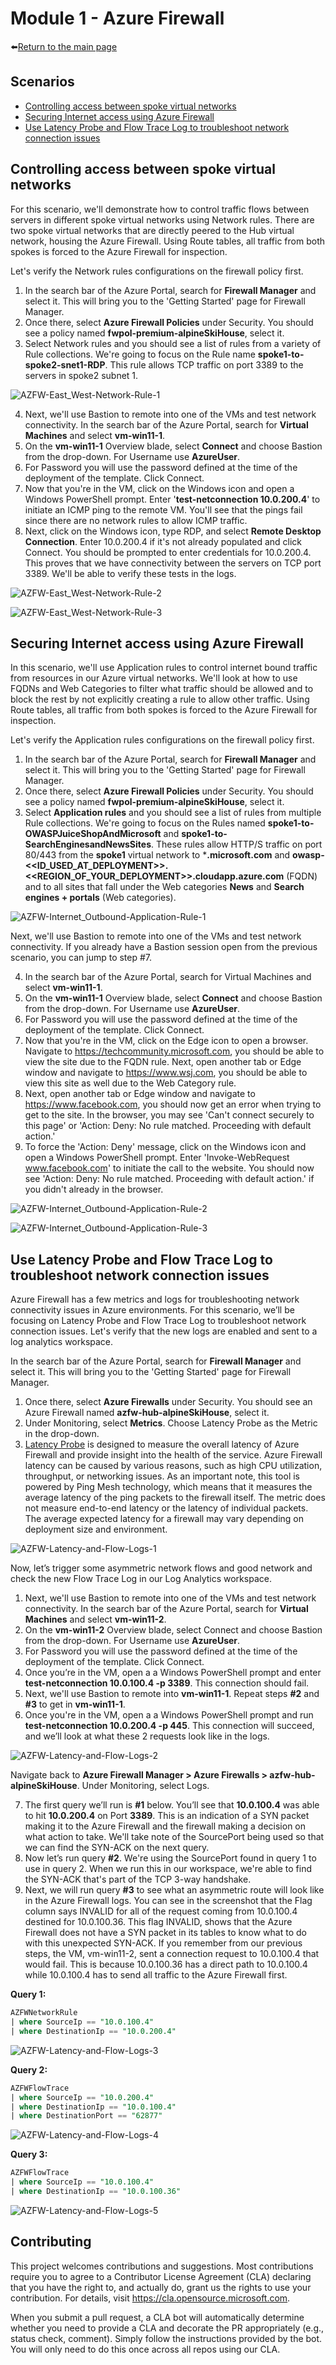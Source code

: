 # Module 1 - Azure Firewall

⬅️[Return to the main page](https://github.com/gumoden/Azure-Network-Security/blob/master/Azure%20Network%20Security%20-%20Workshop/README.md)

## Scenarios
- [Controlling access between spoke virtual networks](#controlling-access-between-spoke-virtual-networks)
- [Securing Internet access using Azure Firewall](#securing-internet-access-using-azure-firewall)
- [Use Latency Probe and Flow Trace Log to troubleshoot network connection issues](#use-latency-probe-and-flow-trace-log-to-troubleshoot-network-connection-issues)

## Controlling access between spoke virtual networks

For this scenario, we'll demonstrate how to control traffic flows between servers in different spoke virtual networks using Network rules. There are two spoke virtual networks that are directly peered to the Hub virtual network, housing the Azure Firewall. Using Route tables, all traffic from both spokes is forced to the Azure Firewall for inspection.

Let's verify the Network rules configurations on the firewall policy first.
1. In the search bar of the Azure Portal, search for **Firewall Manager** and select it. This will bring you to the 'Getting Started' page for Firewall Manager.
2. Once there, select **Azure Firewall Policies** under Security. You should see a policy named **fwpol-premium-alpineSkiHouse**, select it.
3. Select Network rules and you should see a list of rules from a variety of Rule collections. We're going to focus on the Rule name **spoke1-to-spoke2-snet1-RDP**. This rule allows TCP traffic on port 3389 to the servers in spoke2 subnet 1.

![AZFW-East_West-Network-Rule-1](https://github.com/gumoden/Azure-Network-Security/blob/master/Azure%20Network%20Security%20-%20Workshop/Images/Azfw-east-west-1.png)

4. Next, we'll use Bastion to remote into one of the VMs and test network connectivity. In the search bar of the Azure Portal, search for **Virtual Machines** and select **vm-win11-1**.
5. On the **vm-win11-1** Overview blade, select **Connect** and choose Bastion from the drop-down. For Username use **AzureUser**.
6. For Password you will use the password defined at the time of the deployment of the template. Click Connect.
7. Now that you're in the VM, click on the Windows icon and open a Windows PowerShell prompt. Enter '**test-netconnection 10.0.200.4**' to initiate an ICMP ping to the remote VM. You'll see that the pings fail since there are no network rules to allow ICMP traffic.
8. Next, click on the Windows icon, type RDP, and select **Remote Desktop Connection**. Enter 10.0.200.4 if it's not already populated and click Connect. You should be prompted to enter credentials for 10.0.200.4. This proves that we have connectivity between the servers on TCP port 3389. We'll be able to verify these tests in the logs.

![AZFW-East_West-Network-Rule-2](https://github.com/gumoden/Azure-Network-Security/blob/master/Azure%20Network%20Security%20-%20Workshop/Images/Azfw-east-west-2.png)

![AZFW-East_West-Network-Rule-3](https://github.com/gumoden/Azure-Network-Security/blob/master/Azure%20Network%20Security%20-%20Workshop/Images/Azfw-east-west-3.png)

## Securing Internet access using Azure Firewall

In this scenario, we'll use Application rules to control internet bound traffic from resources in our Azure virtual networks. We'll look at how to use FQDNs and Web Categories to filter what traffic should be allowed and to block the rest by not explicitly creating a rule to allow other traffic. Using Route tables, all traffic from both spokes is forced to the Azure Firewall for inspection.

Let's verify the Application rules configurations on the firewall policy first.
1. In the search bar of the Azure Portal, search for **Firewall Manager** and select it. This will bring you to the 'Getting Started' page for Firewall Manager.
2. Once there, select **Azure Firewall Policies** under Security. You should see a policy named **fwpol-premium-alpineSkiHouse**, select it.
3. Select **Application rules** and you should see a list of rules from multiple Rule collections. We're going to focus on the Rules named **spoke1-to-OWASPJuiceShopAndMicrosoft** and **spoke1-to-SearchEnginesandNewsSites**. These rules allow HTTP/S traffic on port 80/443 from the **spoke1** virtual network to ***.microsoft.com** and **owasp-<<ID_USED_AT_DEPLOYMENT>>.<<REGION_OF_YOUR_DEPLOYMENT>>.cloudapp.azure.com** (FQDN) and to all sites that fall under the Web categories **News**​​​​​​​ and **Search engines + portals** (Web categories).

![AZFW-Internet_Outbound-Application-Rule-1](https://github.com/gumoden/Azure-Network-Security/blob/master/Azure%20Network%20Security%20-%20Workshop/Images/Azfw-outbound-internet-1.png)

Next, we'll use Bastion to remote into one of the VMs and test network connectivity. If you already have a Bastion session open from the previous scenario, you can jump to step #7.

4. In the search bar of the Azure Portal, search for Virtual Machines and select **vm-win11-1**.
5. On the **vm-win11-1** Overview blade, select **Connect** and choose Bastion from the drop-down. For Username use **AzureUser**.
6. For Password you will use the password defined at the time of the deployment of the template. Click Connect.
7. Now that you're in the VM, click on the Edge icon to open a browser. Navigate to https://techcommunity.microsoft.com, you should be able to view the site due to the FQDN rule. Next, open another tab or Edge window and navigate to https://www.wsj.com, you should be able to view this site as well due to the Web Category rule. 
8. Next, open another tab or Edge window and navigate to https://www.facebook.com​​​​​​​, you should now get an error when trying to get to the site. In the browser, you may see 'Can't connect securely to this page' or 'Action: Deny: No rule matched. Proceeding with default action.' 
9. To force the 'Action: Deny' message, click on the Windows icon and open a Windows PowerShell prompt. Enter 'Invoke-WebRequest www.facebook.com' to initiate the call to the website. You should now see 'Action: Deny: No rule matched. Proceeding with default action.' if you didn't already in the browser.

![AZFW-Internet_Outbound-Application-Rule-2](https://github.com/gumoden/Azure-Network-Security/blob/master/Azure%20Network%20Security%20-%20Workshop/Images/Azfw-outbound-internet-2.png)

![AZFW-Internet_Outbound-Application-Rule-3](https://github.com/gumoden/Azure-Network-Security/blob/master/Azure%20Network%20Security%20-%20Workshop/Images/Azfw-outbound-internet-3.png)

## Use Latency Probe and Flow Trace Log to troubleshoot network connection issues

Azure Firewall has a few metrics and logs for troubleshooting network connectivity issues in Azure environments. For this scenario, we’ll be focusing on Latency Probe and Flow Trace Log to troubleshoot network connection issues. Let's verify that the new logs are enabled and sent to a log analytics workspace.

In the search bar of the Azure Portal, search for **Firewall Manager** and select it. This will bring you to the 'Getting Started' page for Firewall Manager.
1. Once there, select **Azure Firewalls** under Security. You should see an Azure Firewall named **azfw-hub-alpineSkiHouse**, select it.
2. Under Monitoring, select **Metrics**. Choose Latency Probe as the Metric in the drop-down.
3. [Latency Probe](https://learn.microsoft.com/en-us/azure/firewall/monitor-firewall-reference#azfw-latency-probe) is designed to measure the overall latency of Azure Firewall and provide insight into the health of the service. Azure Firewall latency can be caused by various reasons, such as high CPU utilization, throughput, or networking issues. As an important note, this tool is powered by Ping Mesh technology, which means that it measures the average latency of the ping packets to the firewall itself. The metric does not measure end-to-end latency or the latency of individual packets. The average expected latency for a firewall may vary depending on deployment size and environment.

![AZFW-Latency-and-Flow-Logs-1](https://github.com/gumoden/Azure-Network-Security/blob/master/Azure%20Network%20Security%20-%20Workshop/Images/Azfw-latency-flow-logs-1.png)

Now, let’s trigger some asymmetric network flows and good network and check the new Flow Trace Log in our Log Analytics workspace.
1. Next, we'll use Bastion to remote into one of the VMs and test network connectivity. In the search bar of the Azure Portal, search for **Virtual Machines** and select **vm-win11-2**.
2. On the **vm-win11-2** Overview blade, select Connect and choose Bastion from the drop-down. For Username use **AzureUser**.
3. For Password you will use the password defined at the time of the deployment of the template. Click Connect.
4. Once you’re in the VM, open a a Windows PowerShell prompt and enter **test-netconnection 10.0.100.4 -p 3389**. This connection should fail. 
5. Next, we'll use Bastion to remote into **vm-win11-1**. Repeat steps **#2** and **#3** to get in **vm-win11-1**.
6. Once you're in the VM, open a a Windows PowerShell prompt and run **test-netconnection 10.0.200.4 -p 445**. This connection will succeed, and we’ll look at what these 2 requests look like in the logs.

![AZFW-Latency-and-Flow-Logs-2](https://github.com/gumoden/Azure-Network-Security/blob/master/Azure%20Network%20Security%20-%20Workshop/Images/Azfw-latency-flow-logs-2.png)

Navigate back to **Azure Firewall Manager > Azure Firewalls > azfw-hub-alpineSkiHouse**. Under Monitoring, select Logs.

7. The first query we’ll run is **#1** below. You’ll see that **10.0.100.4** was able to hit **10.0.200.4** on Port **3389**. This is an indication of a SYN packet making it to the Azure Firewall and the firewall making a decision on what action to take. We'll take note of the SourcePort being used so that we can find the SYN-ACK on the next query.
8. Now let’s run query **#2**. We're using the SourcePort found in query 1 to use in query 2. When we run this in our workspace, we're able to find the SYN-ACK that's part of the TCP 3-way handshake.
9. Next, we will run query **#3** to see what an asymmetric route will look like in the Azure Firewall logs. You can see in the screenshot that the Flag column says INVALID for all of the request coming from 10.0.100.4 destined for 10.0.100.36. This flag INVALID, shows that the Azure Firewall does not have a SYN packet in its tables to know what to do with this unexpected SYN-ACK. If you remember from our previous steps, the VM, vm-win11-2, sent a connection request to 10.0.100.4 that would fail. This is because 10.0.100.36 has a direct path to 10.0.100.4 while 10.0.100.4 has to send all traffic to the Azure Firewall first.

**Query 1:**

```sql
AZFWNetworkRule
| where SourceIp == "10.0.100.4"
| where DestinationIp == "10.0.200.4"
```

![AZFW-Latency-and-Flow-Logs-3](https://github.com/gumoden/Azure-Network-Security/blob/master/Azure%20Network%20Security%20-%20Workshop/Images/Azfw-latency-flow-logs-3.png)

**Query 2:**

```sql
AZFWFlowTrace
| where SourceIp == "10.0.200.4"
| where DestinationIp == "10.0.100.4"
| where DestinationPort == "62877"
```

![AZFW-Latency-and-Flow-Logs-4](https://github.com/gumoden/Azure-Network-Security/blob/master/Azure%20Network%20Security%20-%20Workshop/Images/Azfw-latency-flow-logs-4.png)

**Query 3:**

```sql
AZFWFlowTrace
| where SourceIp == "10.0.100.4"
| where DestinationIp == "10.0.100.36"
```

![AZFW-Latency-and-Flow-Logs-5](https://github.com/gumoden/Azure-Network-Security/blob/master/Azure%20Network%20Security%20-%20Workshop/Images/Azfw-latency-flow-logs-5.png)
## Contributing

This project welcomes contributions and suggestions.  Most contributions require you to agree to a Contributor License Agreement (CLA) declaring that you have the right to, and actually do, grant us the rights to use your contribution. For details, visit https://cla.opensource.microsoft.com.

When you submit a pull request, a CLA bot will automatically determine whether you need to provide a CLA and decorate the PR appropriately (e.g., status check, comment). Simply follow the instructions provided by the bot. You will only need to do this once across all repos using our CLA.

